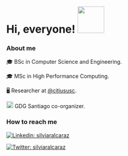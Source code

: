 <h1> Hi, everyone! <img src="https://media.giphy.com/media/VOPK1BqsMEJRS/giphy.gif" width="70"></h1>

<h3>About me</h3>

🎓 BSc in Computer Science and Engineering.

🎓 MSc in High Performance Computing.

🖥 Researcher at [@citiususc](https://www.github.com/citiususc).

<img src=https://emojis.slackmojis.com/emojis/images/1563874283/6032/gdg.png?1563874283 width="18"> GDG Santiago co-organizer.

<h3>How to reach me</h3>

[![Linkedin: silviaralcaraz](https://img.shields.io/badge/linkedin-silviaralcaraz-blue?style=flat-square&logo=Linkedin&logoColor=white&link=https://www.linkedin.com/in/silviaralcaraz/)](https://www.linkedin.com/in/silviaralcaraz/)

[![Twitter: silviaralcaraz](https://img.shields.io/twitter/url?label=silviaralcaraz&style=social&url=https%3A%2F%2Fwww.twitter.com%2Fsilviaralcaraz)](https://twitter.com/silviaralcaraz)

